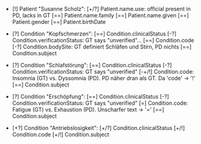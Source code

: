 * [!] Patient "Susanne Scholz":
    [+/?] Patient.name.use: official present in PD, lacks in GT
    [==] Patient.name.family
    [==] Patient.name.given
    [==] Patient.gender
    [==] Patient.birthDate

* [?] Condition "Kopfschmerzen":
    [==] Condition.clinicalStatus
    [-?] Condition.verificationStatus: GT says "unverified"...
    [==] Condition.code
    [-\?] Condition.bodySite: GT definiert Schläfen und Stirn, PD nichts
    [==] Condition.subject

* [?] Condition "Schlafstörung":
    [==] Condition.clinicalStatus
    [-?] Condition.verificationStatus: GT says "unverified"
    [-+/!] Condition.code: Insomnia (GT) vs. Dyssomnia (PD). PD näher dran als GT. Da 'code' -> '!'
    [==] Condition.subject


* [?] Condition "Erschöpfung":
    [==] Condition.clinicalStatus
    [-?] Condition.verificationStatus: GT says "unverified"
    [=] Condition.code: Fatigue (GT) vs. Exhaustion (PD). Unscharfer text -> '='
    [==] Condition.subject

* [+?] Condition "Antriebslosigkeit":
    [+/?] Condition.clinicalStatus
    [+/!] Condition.code
    [+/!] Condition.subject
